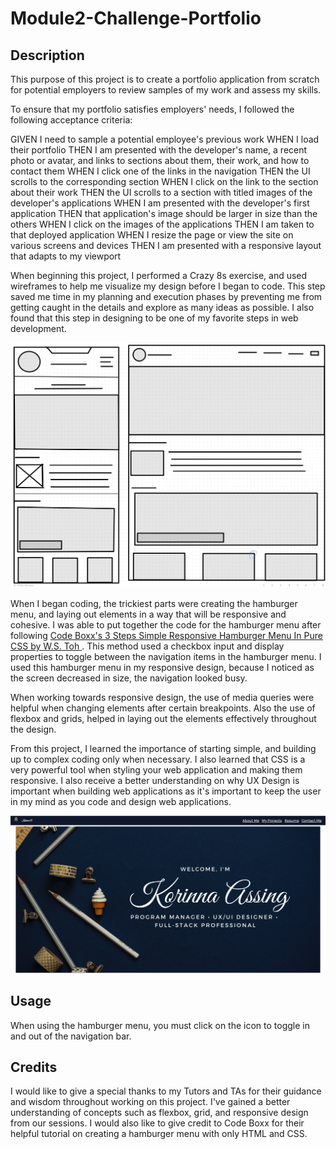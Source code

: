 # Module2-Challenge-Portfolio

## Description

This purpose of this project is to create a portfolio application from scratch for potential employers to review samples of my work and assess my skills.

To ensure that my portfolio satisfies employers' needs, I followed the following acceptance criteria:

GIVEN I need to sample a potential employee's previous work
WHEN I load their portfolio
THEN I am presented with the developer's name, a recent photo or avatar, and links to sections about them, their work, and how to contact them
WHEN I click one of the links in the navigation
THEN the UI scrolls to the corresponding section
WHEN I click on the link to the section about their work
THEN the UI scrolls to a section with titled images of the developer's applications
WHEN I am presented with the developer's first application
THEN that application's image should be larger in size than the others
WHEN I click on the images of the applications
THEN I am taken to that deployed application
WHEN I resize the page or view the site on various screens and devices
THEN I am presented with a responsive layout that adapts to my viewport

When beginning this project, I performed a Crazy 8s exercise, and used wireframes to help me visualize my design before I began to code. This step saved me time in my planning and execution phases by preventing me from getting caught in the details and explore as many ideas as possible. I also found that this step in designing to be one of my favorite steps in web development.

![Wireframes](/assets/images/Wireframes-portfolio.png)

When I began coding, the trickiest parts were creating the hamburger menu, and laying out elements in a way that will be responsive and cohesive. I was able to put together the code for the hamburger menu after following [Code Boxx's 3 Steps Simple Responsive Hamburger Menu In Pure CSS by W.S. Toh ](https://code-boxx.com/simple-responsive-pure-css-hamburger-menu/). This method used a checkbox input and display properties to toggle between the navigation items in the hamburger menu. I used this hamburger menu in my responsive design, because I noticed as the screen decreased in size, the navigation looked busy. 

When working towards responsive design, the use of media queries were helpful when changing elements after certain breakpoints. Also the use of flexbox and grids, helped in laying out the elements effectively throughout the design.

From this project, I learned the importance of starting simple, and building up to complex coding only when necessary. I also learned that CSS is a very powerful tool when styling your web application and making them responsive. I also receive a better understanding on why UX Design is important when building web applications as it's important to keep the user in my mind as you code and design web applications.

![Portfolio Home Page](/assets/images/Porfolio-Homepage.png)

## Usage

When using the hamburger menu, you must click on the icon to toggle in and out of the navigation bar.

## Credits

I would like to give a special thanks to my Tutors and TAs for their guidance and wisdom  throughout working on this project. I've gained a better understanding of concepts such as flexbox, grid, and responsive design from our sessions. I would also like to give credit to Code Boxx for their helpful tutorial on creating a hamburger menu with only HTML and CSS.
